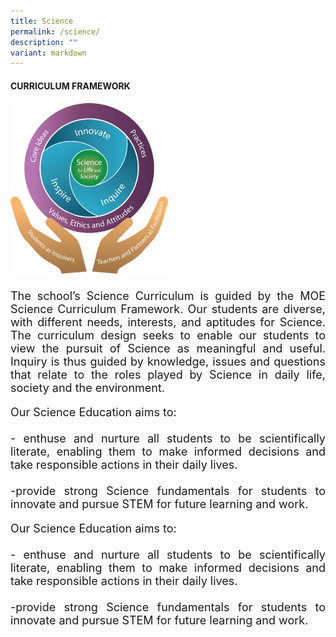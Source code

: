 ```yaml
---
title: Science
permalink: /science/
description: ""
variant: markdown
---
```

<h4><strong>CURRICULUM FRAMEWORK</strong></h4>
<img style="width: 50%;" src="/images/Science/frame.jpg">

<p style="font-size:18px;" align="justify">The school’s Science Curriculum is guided by the MOE Science Curriculum Framework. Our students are diverse, with different needs, interests, and aptitudes for Science. The curriculum design seeks to enable our students to view the pursuit of Science as meaningful and useful. Inquiry is thus guided by knowledge, issues and questions that relate to the roles played by Science in daily life, society and the environment.</p>
	
	
<p style="font-size:18px;" align="justify">Our Science Education aims to:<br><br>- enthuse and nurture all students to be scientifically literate, enabling them to make informed decisions and take responsible actions in their daily lives.<br>
<br>-provide strong Science fundamentals for students to innovate and pursue STEM for future learning and work.</p>

<p style="font-size:18px;" align="justify">Our Science Education aims to:<br><br>- enthuse and nurture all students to be scientifically literate, enabling them to make informed decisions and take responsible actions in their daily lives.<br>
<br>-provide strong Science fundamentals for students to innovate and pursue STEM for future learning and work.</p>
